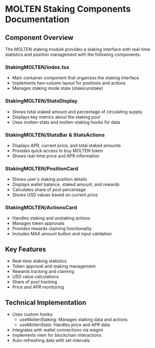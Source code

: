 # MOLTEN Staking Components Documentation

## Component Overview

The MOLTEN staking module provides a staking interface with real-time statistics and position management with the following components:

### StakingMOLTEN/index.tsx
- Main container component that organizes the staking interface
- Implements two-column layout for positions and actions
- Manages staking mode state (stake/unstake)

### StakingMOLTEN/StatsDisplay
- Shows total staked amount and percentage of circulating supply
- Displays key metrics about the staking pool
- Uses molten-stats and molten-staking hooks for data

### StakingMOLTEN/StatsBar & StatsActions
- Displays APR, current price, and total staked amounts
- Provides quick access to buy MOLTEN token
- Shows real-time price and APR information

### StakingMOLTEN/PositionCard
- Shows user's staking position details
- Displays wallet balance, staked amount, and rewards
- Calculates share of pool percentage
- Shows USD values based on current price

### StakingMOLTEN/ActionsCard
- Handles staking and unstaking actions
- Manages token approvals
- Provides rewards claiming functionality
- Includes MAX amount button and input validation

## Key Features
- Real-time staking statistics
- Token approval and staking management
- Rewards tracking and claiming
- USD value calculations
- Share of pool tracking
- Price and APR monitoring

## Technical Implementation
- Uses custom hooks:
  - useMoltenStaking: Manages staking data and actions
  - useMoltenStats: Handles price and APR data
- Integrates with wallet connections via wagmi
- Implements viem for blockchain interactions
- Auto-refreshing data with set intervals